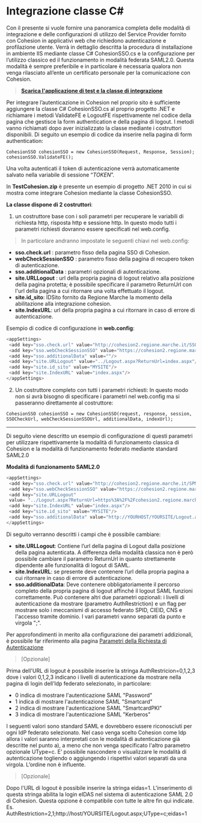 # Integrazione classe C#

Con il presente si vuole fornire una panoramica completa delle modalità di integrazione e delle configurazioni di utilizzo del Service Provider fornito con Cohesion in applicativi web che richiedono autenticazione e profilazione utente.
Verrà in dettaglio descritta la procedura di installazione in ambiente IIS mediante classe C# CohesionSSO.cs e la configurazione per l’utilizzo classico ed il funzionamento in modalità federata SAML2.0.
Questa modalità è sempre preferibile e in particolare è necessaria qualora non venga rilasciato all’ente un certificato personale per la comunicazione con Cohesion.


>  **[Scarica l'applicazione di test e la classe di integrazione](https://github.com/regione-marche/Cohesion2NETFramework)**

Per integrare l’autenticazione in Cohesion nel proprio sito è sufficiente aggiungere la classe C# CohesionSSO.cs al proprio progetto .NET e richiamare i metodi ValidateFE e LogoutFE rispettivamente nel codice della pagina che gestisce la form authentication e della pagina di logout. I metodi vanno richiamati dopo aver inizializzato la classe mediante i costruttori disponibili.
Di seguito un esempio di codice da inserire nella pagina di form authentication:

`CohesionSSO cohesionSSO = new CohesionSSO(Request, Response, Session);
 cohesionSSO.ValidateFE();`

Una volta autenticati il token di autenticazione verrà automaticamente salvato nella variabile di sessione “_TOKEN_”.

In **TestCohesion.zip** è presente un esempio di progetto .NET 2010 in cui si mostra come integrare Cohesion mediante la classe CohesionSSO.

**La classe dispone di 2 costruttori**:

1. un costruttore base con i soli parametri per recuperare le variabili di richiesta http, risposta http e sessione http.
In questo modo tutti i parametri richiesti dovranno essere specificati nel web.config. 

> In particolare andranno impostate le seguenti chiavi nel web.config:

*  **sso.check.url** : parametro fisso della pagina SSO di Cohesion.
*  **webCheckSessionSSO** : parametro fisso della pagina di recupero token di autenticazione.
*  **sso.additionalData** : parametri opzionali di autenticazione.
*  **site.URLLogout** : url della propria pagina di logout relativo alla posizione della pagina protetta; è possibile specificare il parametro ReturnUrl con l'url della pagina a cui ritornare una volta effettuato il logout.
*  **site.id_sito**: IDSito fornito da Regione Marche la momento della abilitazione alla integrazione cohesion.
*  **site.IndexURL**: url della propria pagina a cui ritornare in caso di errore di autenticazione.

Esempio di codice di configurazione in **web.config**:
```c#
<appSettings>
 <add key="sso.check.url" value="http://cohesion2.regione.marche.it/SSO/Check.aspx"/>
 <add key="sso.webCheckSessionSSO" value="https://cohesion2.regione.marche.it/SSO/webCheckSessionSSO.aspx"/>
 <add key="sso.additionalData" value=""/>
 <add key="site.URLLogout" value="../Logout.aspx?ReturnUrl=index.aspx"/>
 <add key="site.id_sito" value="MYSITE"/>
 <add key="site.IndexURL" value="index.aspx"/>
</appSettings>
```
2. Un costruttore completo con tutti i parametri richiesti:
In questo modo non si avrà bisogno di specificare i parametri nel web.config ma si passeranno direttamente al costruttore:

`CohesionSSO cohesionSSO = new CohesionSSO(request, response, session,
SSOCheckUrl, webCheckSessionSSOUrl, additionalData, indexUrl);`


***
Di seguito viene descritto un esempio di configurazione di questi parametri per utilizzare rispettivamente la modalità di funzionamento classica di Cohesion e la modalità di funzionamento federato mediante standard SAML2.0

**Modalità di funzionamento SAML2.0**

```c#
<appSettings>
 <add key="sso.check.url" value="http://cohesion2.regione.marche.it/SPManager/WAYF.aspx"/>
 <add key="sso.webCheckSessionSSO" value="https://cohesion2.regione.marche.it/SPManager/webCheckSessionSSO.aspx"/>
 <add key="site.URLLogout" 
 value= "../Logout.aspx?ReturnUrl=https%3A%2F%2Fcohesion2.regione.marche.it%2FSPManager%2FLogout.aspx"/>
 <add key="site.IndexURL" value="index.aspx"/>
 <add key="site.id_sito" value="MYSITE"/>
 <add key="sso.additionalData" value="http://YOURHOST/YOURSITE/Logout.aspx"/>
</appSettings>
```

Di seguito verranno descritti i campi che è possibile cambiare:

* **site.URLLogout**: Contiene l’url della pagina di Logout dalla posizione della pagina autenticata. A differenza della modalità classica non è però possibile cambiare il parametro ReturnUrl in quanto strettamente dipendente alle funzionalità di logout di SAML.
* **site.IndexURL**: se presente deve contenere l’url della propria pagina a cui ritornare in caso di errore di autenticazione.
* **sso.additionalData**: Deve contenere obbligatoriamente il percorso completo della propria pagina di logout affinché il logout SAML funzioni correttamente. Può contenere altri due parametri opzionali: i livelli di autenticazione da mostrare (parametro AuthRestriction) e un flag per mostrare solo i meccanismi di accesso federato SPID, CIEID, CNS e l'accesso tramite dominio. I vari parametri vanno separati da punto e virgola ";".

Per approfondimenti in merito alla configurazione dei parametri addizionali, è possibile far riferimento alla pagina [Parametri della Richiesta di Autenticazione](/CohesionID-Docs/Parametri-della-Richiesta-di-Autenticazione)

> [Opzionale]

Prima dell'URL di logout è possibile inserire la stringa AuthRestricion=0,1,2,3 dove i valori 0,1,2,3 indicano i livelli di autenticazione da mostrare nella pagina di login dell’Idp federato selezionato, in particolare:
* 0 indica di mostrare l'autenticazione SAML "Password"
* 1 indica di mostrare l'autenticazione SAML "Smartcard"
* 2 indica di mostrare l'autenticazione SAML "SmartcardPKI"
* 3 indica di mostrare l'autenticazione SAML "Kerberos"

I seguenti valori sono standard SAML e dovrebbero essere riconosciuti per ogni IdP federato selezionato. Nel caso venga scelto Cohesion come Idp allora i valori saranno interpretati con le modalità di autenticazione già descritte nel punto a), a meno che non venga specificato l'altro parametro opzionale UType=c. E’ possibile nascondere o visualizzare le modalità di autenticazione togliendo o aggiungendo i rispettivi valori separati da una virgola. L’ordine non è influente.

> [Opzionale]

Dopo l'URL di logout è possibile inserire la stringa eidas=1. L'inserimento di questa stringa abilita la login eIDAS nel sistema di autenticazione SAML 2.0 di Cohesion. Questa opzione è compatibile con tutte le altre fin qui indicate. 
Es. AuthRestriction=2,1;http://host/YOURSITE/Logout.aspx;UType=c;eidas=1


